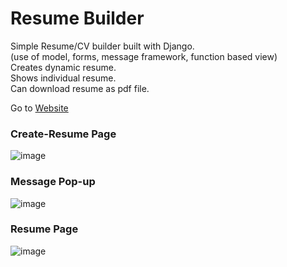 # Resume Builder
Simple Resume/CV builder built with Django. <br>
(use of model, forms, message framework, function based view) <br>
Creates dynamic resume.<br>
Shows individual resume.<br>
Can download resume as pdf file.

Go to [Website](https://resumebuilderproject.herokuapp.com/)

### Create-Resume Page
![image](https://user-images.githubusercontent.com/74251894/180502721-ec29cc3f-c39e-42c0-a569-a97d67d4b4ed.png)

### Message Pop-up
![image](https://user-images.githubusercontent.com/74251894/180502646-f8761ca1-1455-4f32-93f7-9910bb040b91.png)

### Resume Page
![image](https://user-images.githubusercontent.com/74251894/180502844-21ce89a3-4a83-4d58-ac02-734fa7c3c7a3.png)

